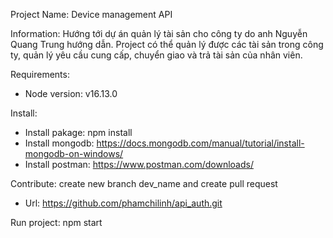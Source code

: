 Project Name: Device management API

Information: Hướng tới dự án quản lý tài sản cho công ty do anh Nguyễn Quang Trung hướng dẫn. Project có thể quản lý được các tài sản trong công ty, quản lý yêu cầu cung cấp, chuyển giao và trả tài sản của nhân viên.

Requirements:
- Node version: v16.13.0

Install: 
- Install pakage: npm install
- Install mongodb: https://docs.mongodb.com/manual/tutorial/install-mongodb-on-windows/
- Install postman: https://www.postman.com/downloads/

Contribute: create new branch dev_name and create pull request
- Url: https://github.com/phamchilinh/api_auth.git

Run project: npm start
